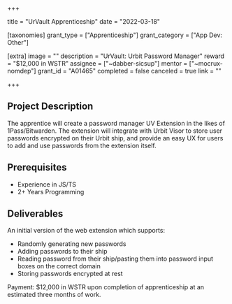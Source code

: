 +++

title = "UrVault Apprenticeship"
date = "2022-03-18"

[taxonomies]
grant_type = ["Apprenticeship"]
grant_category = ["App Dev: Other"]

[extra]
image = ""
description = "UrVault: Urbit Password Manager"
reward = "$12,000 in WSTR"
assignee = ["~dabber-sicsup"]
mentor = ["~mocrux-nomdep"]
grant_id = "A01465"
completed = false
canceled = true
link = ""

+++

## Project Description

The apprentice will create a password manager UV Extension in the likes of 1Pass/Bitwarden. The extension will integrate with Urbit Visor to store user passwords encrypted on their Urbit ship, and provide an easy UX for users to add and use passwords from the extension itself.

## Prerequisites

- Experience in JS/TS
- 2+ Years Programming

## Deliverables

An initial version of the web extension which supports:

- Randomly generating new passwords
- Adding passwords to their ship
- Reading password from their ship/pasting them into password input boxes on the correct domain
- Storing passwords encrypted at rest

Payment: $12,000 in WSTR upon completion of apprenticeship at an estimated three months of work.
